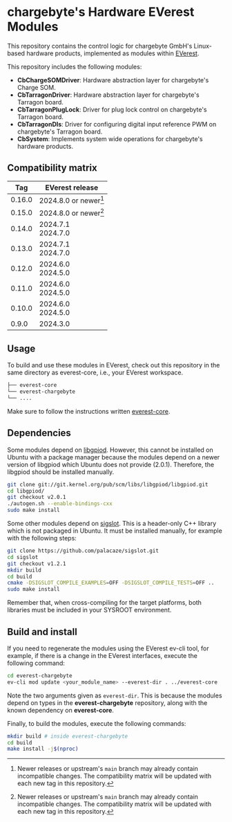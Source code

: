 # chargebyte's Hardware EVerest Modules

This repository contains the control logic for chargebyte GmbH's Linux-based hardware products, implemented as modules within [EVerest](https://github.com/EVerest).

This repository includes the following modules:  
- **CbChargeSOMDriver**: Hardware abstraction layer for chargebyte's Charge SOM.  
- **CbTarragonDriver**: Hardware abstraction layer for chargebyte's Tarragon board.  
- **CbTarragonPlugLock**: Driver for plug lock control on chargebyte's Tarragon board.  
- **CbTarragonDIs**: Driver for configuring digital input reference PWM on chargebyte's Tarragon board.  
- **CbSystem**: Implements system wide operations for chargebyte's hardware products.

## Compatibility matrix
| Tag    | EVerest release        |
|--------|------------------------|
| 0.16.0 | 2024.8.0 or newer[^or_newer] |
| 0.15.0 | 2024.8.0 or newer[^or_newer] |
| 0.14.0 | 2024.7.1 <br> 2024.7.0 |
| 0.13.0 | 2024.7.1 <br> 2024.7.0 |
| 0.12.0 | 2024.6.0 <br> 2024.5.0 |
| 0.11.0 | 2024.6.0 <br> 2024.5.0 |
| 0.10.0 | 2024.6.0 <br> 2024.5.0 |
| 0.9.0  | 2024.3.0               |

[^or_newer]: Newer releases or upstream's `main` branch may already contain incompatible changes.
             The compatibility matrix will be updated with each new tag in this repository.

## Usage
To build and use these modules in EVerest, check out this repository in the same directory as everest-core, i.e., your EVerest workspace.

```bash
├── everest-core
└── everest-chargebyte
└── ....
```

Make sure to follow the instructions written [everest-core](https://github.com/EVerest/everest-core).

## Dependencies
Some modules depend on [libgpiod](git://git.kernel.org/pub/scm/libs/libgpiod/libgpiod.git). However, this cannot be installed on Ubuntu with a package manager because the modules depend on a newer version of libgpiod which Ubuntu does not provide (2.0.1). Therefore, the libgpiod should be installed manually.

```bash
git clone git://git.kernel.org/pub/scm/libs/libgpiod/libgpiod.git
cd libgpiod/
git checkout v2.0.1
./autogen.sh --enable-bindings-cxx
sudo make install
```

Some other modules depend on [sigslot](https://github.com/palacaze/sigslot). This is a header-only C++ library which is not packaged in Ubuntu.
It must be installed manually, for example with the following steps:

```bash
git clone https://github.com/palacaze/sigslot.git
cd sigslot
git checkout v1.2.1
mkdir build
cd build
cmake -DSIGSLOT_COMPILE_EXAMPLES=OFF -DSIGSLOT_COMPILE_TESTS=OFF ..
sudo make install
```

Remember that, when cross-compiling for the target platforms, both libraries must be included in your SYSROOT environment.

## Build and install
If you need to regenerate the modules using the EVerest ev-cli tool, for example, if there is a change in the EVerest interfaces, execute the following command:

```bash
cd everest-chargebyte
ev-cli mod update <your_module_name> --everest-dir . ../everest-core
```

Note the two arguments given as `everest-dir`. This is because the modules depend on types in the **everest-chargebyte** repository, along with the known dependency on **everest-core**.

Finally, to build the modules, execute the following commands:

```bash
mkdir build # inside everest-chargebyte
cd build
make install -j$(nproc)
```
